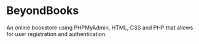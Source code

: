 # BeyondBooks
An online bookstore using PHPMyAdmin, HTML, CSS and PHP that allows for user registration and authentication.
